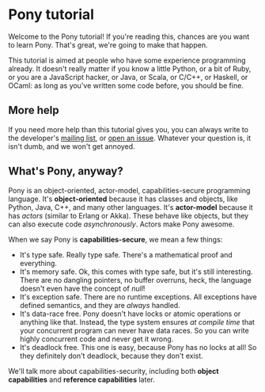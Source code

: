 # Pony tutorial

Welcome to the Pony tutorial! If you're reading this, chances are you want to 
learn Pony. That's great, we're going to make that happen.

This tutorial is aimed at people who have some experience programming already. 
It doesn't really matter if you know a little Python, or a bit of Ruby, or you 
are a JavaScript hacker, or Java, or Scala, or C/C++, or Haskell, or OCaml: as 
long as you've written some code before, you should be fine.

## More help

If you need more help than this tutorial gives you, you can always write to the 
developer's [mailing list](http://lists.ponylang.org/listinfo/ponydev), or 
[open an issue](https://github.com/CausalityLtd/ponyc/issues). Whatever your 
question is, it isn't dumb, and we won't get annoyed.

## What's Pony, anyway?

Pony is an object-oriented, actor-model, capabilities-secure programming 
language. It's __object-oriented__ because it has classes and objects, like 
Python, Java, C++, and many other languages. It's __actor-model__ because it 
has _actors_ (similar to Erlang or Akka). These behave like objects, but they 
can also execute code _asynchronously_. Actors make Pony awesome. 

When we say Pony is __capabilities-secure__, we mean a few things:

* It's type safe. Really type safe. There's a mathematical proof and everything.
* It's memory safe. Ok, this comes with type safe, but it's still interesting. 
There are no dangling pointers, no buffer overruns, heck, the language doesn't 
even have the concept of _null_!
* It's exception safe. There are no runtime exceptions. All exceptions have 
defined semantics, and they are _always_ handled.
* It's data-race free. Pony doesn't have locks or atomic operations or anything 
like that. Instead, the type system ensures _at compile time_ that your 
concurrent program can never have data races. So you can write highly 
concurrent code and never get it wrong.
* It's deadlock free. This one is easy, because Pony has no locks at all! So 
they definitely don't deadlock, because they don't exist.

We'll talk more about capabilities-security, including both __object 
capabilities__ and __reference capabilities__ later.
